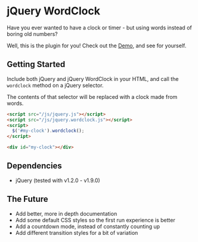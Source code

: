 # jQuery WordClock

Have you ever wanted to have a clock or timer - but using words instead of boring old numbers?

Well, this is the plugin for you! Check out the [Demo](http://loonypandora.co.uk/jQuery-WordClock/), and see for yourself.


## Getting Started

Include both jQuery and jQuery WordClock in your HTML, and call the ``wordclock`` method on a jQuery selector.

The contents of that selector will be replaced with a clock made from words.

```html
<script src="/js/jquery.js"></script>
<script src="/js/jquery.wordclock.js"></script>
<script>
  $('#my-clock').wordclock();
</script>

<div id="my-clock"></div>
```


## Dependencies

- jQuery (tested with v1.2.0 - v1.9.0)


## The Future

- Add better, more in depth documentation
- Add some default CSS styles so the first run experience is better
- Add a countdown mode, instead of constantly counting up
- Add different transition styles for a bit of variation
